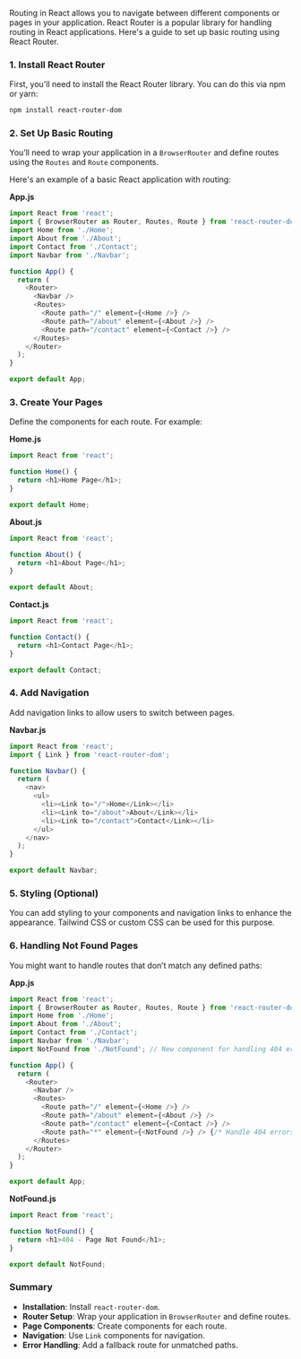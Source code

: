 Routing in React allows you to navigate between different components or pages in your application. React Router is a popular library for handling routing in React applications. Here's a guide to set up basic routing using React Router.

### 1. **Install React Router**

First, you'll need to install the React Router library. You can do this via npm or yarn:

```bash
npm install react-router-dom
```

### 2. **Set Up Basic Routing**

You’ll need to wrap your application in a `BrowserRouter` and define routes using the `Routes` and `Route` components.

Here's an example of a basic React application with routing:

**App.js**

```javascript
import React from 'react';
import { BrowserRouter as Router, Routes, Route } from 'react-router-dom';
import Home from './Home';
import About from './About';
import Contact from './Contact';
import Navbar from './Navbar';

function App() {
  return (
    <Router>
      <Navbar />
      <Routes>
        <Route path="/" element={<Home />} />
        <Route path="/about" element={<About />} />
        <Route path="/contact" element={<Contact />} />
      </Routes>
    </Router>
  );
}

export default App;
```

### 3. **Create Your Pages**

Define the components for each route. For example:

**Home.js**

```javascript
import React from 'react';

function Home() {
  return <h1>Home Page</h1>;
}

export default Home;
```

**About.js**

```javascript
import React from 'react';

function About() {
  return <h1>About Page</h1>;
}

export default About;
```

**Contact.js**

```javascript
import React from 'react';

function Contact() {
  return <h1>Contact Page</h1>;
}

export default Contact;
```

### 4. **Add Navigation**

Add navigation links to allow users to switch between pages.

**Navbar.js**

```javascript
import React from 'react';
import { Link } from 'react-router-dom';

function Navbar() {
  return (
    <nav>
      <ul>
        <li><Link to="/">Home</Link></li>
        <li><Link to="/about">About</Link></li>
        <li><Link to="/contact">Contact</Link></li>
      </ul>
    </nav>
  );
}

export default Navbar;
```

### 5. **Styling (Optional)**

You can add styling to your components and navigation links to enhance the appearance. Tailwind CSS or custom CSS can be used for this purpose.

### 6. **Handling Not Found Pages**

You might want to handle routes that don’t match any defined paths:

**App.js**

```javascript
import React from 'react';
import { BrowserRouter as Router, Routes, Route } from 'react-router-dom';
import Home from './Home';
import About from './About';
import Contact from './Contact';
import Navbar from './Navbar';
import NotFound from './NotFound'; // New component for handling 404 errors

function App() {
  return (
    <Router>
      <Navbar />
      <Routes>
        <Route path="/" element={<Home />} />
        <Route path="/about" element={<About />} />
        <Route path="/contact" element={<Contact />} />
        <Route path="*" element={<NotFound />} /> {/* Handle 404 errors */}
      </Routes>
    </Router>
  );
}

export default App;
```

**NotFound.js**

```javascript
import React from 'react';

function NotFound() {
  return <h1>404 - Page Not Found</h1>;
}

export default NotFound;
```

### Summary

- **Installation**: Install `react-router-dom`.
- **Router Setup**: Wrap your application in `BrowserRouter` and define routes.
- **Page Components**: Create components for each route.
- **Navigation**: Use `Link` components for navigation.
- **Error Handling**: Add a fallback route for unmatched paths.